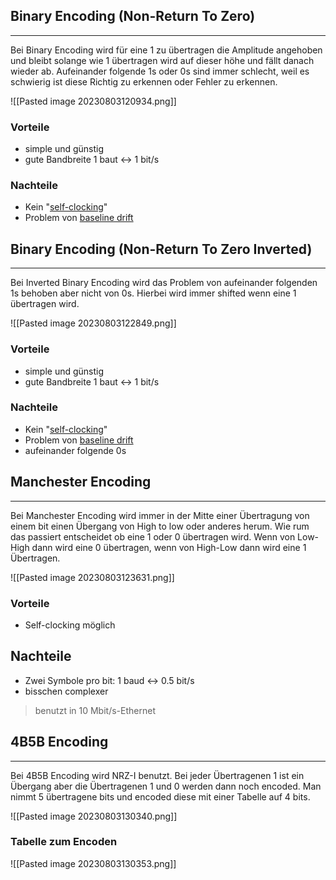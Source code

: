 
## Binary Encoding (Non-Return To Zero)
---
Bei Binary Encoding wird für eine 1 zu übertragen die Amplitude angehoben und bleibt solange wie 1 übertragen wird auf dieser höhe und fällt danach wieder ab. Aufeinander folgende 1s oder 0s sind immer schlecht, weil es schwierig ist diese Richtig zu erkennen oder Fehler zu erkennen.

![[Pasted image 20230803120934.png]]
### Vorteile
- simple und günstig
- gute Bandbreite 1 baut $\leftrightarrow$ 1 bit/s 

### Nachteile
- Kein "[self-clocking](self%20clocking-baseline%20drift.md)"
- Problem von [baseline drift](self%20clocking-baseline%20drift.md)

## Binary Encoding (Non-Return To Zero Inverted)
---
Bei Inverted Binary Encoding wird das Problem von aufeinander folgenden 1s behoben aber nicht von 0s. Hierbei wird immer shifted wenn eine 1 übertragen wird.

![[Pasted image 20230803122849.png]]

### Vorteile
- simple und günstig
- gute Bandbreite 1 baut $\leftrightarrow$ 1 bit/s 

### Nachteile
- Kein "[self-clocking](self%20clocking-baseline%20drift.md)"
- Problem von [baseline drift](self%20clocking-baseline%20drift.md)
- aufeinander folgende 0s

## Manchester Encoding
---
Bei Manchester Encoding wird immer in der Mitte einer Übertragung von einem bit einen Übergang von High to low oder anderes herum. Wie rum das passiert entscheidet ob eine 1 oder 0 übertragen wird. Wenn von Low-High dann wird eine 0 übertragen, wenn von High-Low dann wird eine 1 Übertragen.

![[Pasted image 20230803123631.png]]

### Vorteile
- Self-clocking möglich


## Nachteile
- Zwei Symbole pro bit: 1 baud $\leftrightarrow$ 0.5 bit/s
- bisschen complexer

>benutzt in 10 Mbit/s-Ethernet


## 4B5B Encoding
---
Bei 4B5B Encoding wird NRZ-I benutzt. Bei jeder Übertragenen 1 ist ein Übergang aber die Übertragenen 1 und 0 werden dann noch encoded. Man nimmt 5 übertragene bits und encoded diese mit einer Tabelle auf 4 bits.

![[Pasted image 20230803130340.png]]

### Tabelle zum Encoden

![[Pasted image 20230803130353.png]]